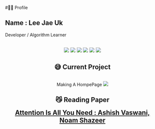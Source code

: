 #🙋‍♂️ Profile
## Name : Lee Jae Uk
Developer / Algorithm Learner


<div align="center">
    <h2 style="margin-bottom: 0;>📖 Current Study</h2>
</div>
<br/>
<div align="center">
    <img src="https://img.shields.io/badge/VSCode-007ACC?style=flat-square&logo=Visual%20Studio%20Code&logoColor=white" />
    <img src="https://img.shields.io/badge/Python-3776AB?style=flat-square&logo=Python&logoColor=white" />
    <img src="https://img.shields.io/badge/C-A8B9CC?style=flat-square&logo=c&logoColor=white" />
    <img src="https://img.shields.io/badge/C++-00599C?style=flat-square&logo=cplusplus&logoColor=white" />
    <img src="https://img.shields.io/badge/Github-181717?style=flat-square&logo=github&logoColor=white" />
    <img src="https://img.shields.io/badge/Linux-FCC624?style=flat-square&logo=Linux&logoColor=black" />
</div>


<div align="Center">
    <h2>😅 Current Project</h2>
</div>
<br/>
<div align="center">
    <p1>Making A HompePage</p1>
    <img src="https://img.shields.io/badge/Node.js-339933?style=flat-square&logo=Node.js&logoColor=white" />
    
</div>


<div align="center">
    <h2 style="margin-bottom: 0;">😼 Reading Paper</h2>
</div>
<br/>
<div align="center">
    <h2 style="margin-top: 0;">
        <a href="https://proceedings.neurips.cc/paper_files/paper/2017/file/3f5ee243547dee91fbd053c1c4a845aa-Paper.pdf">Attention Is All You Need : Ashish Vaswani, Noam Shazeer</a>
    </h2>
</div>

